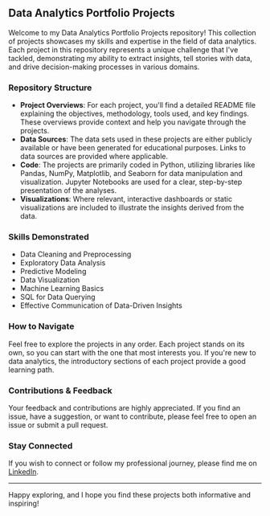 ## Data Analytics Portfolio Projects

Welcome to my Data Analytics Portfolio Projects repository! This collection of projects showcases my skills and expertise in the field of data analytics. Each project in this repository represents a unique challenge that I've tackled, demonstrating my ability to extract insights, tell stories with data, and drive decision-making processes in various domains.

### Repository Structure

- **Project Overviews**: For each project, you'll find a detailed README file explaining the objectives, methodology, tools used, and key findings. These overviews provide context and help you navigate through the projects.
- **Data Sources**: The data sets used in these projects are either publicly available or have been generated for educational purposes. Links to data sources are provided where applicable.
- **Code**: The projects are primarily coded in Python, utilizing libraries like Pandas, NumPy, Matplotlib, and Seaborn for data manipulation and visualization. Jupyter Notebooks are used for a clear, step-by-step presentation of the analyses.
- **Visualizations**: Where relevant, interactive dashboards or static visualizations are included to illustrate the insights derived from the data.

### Skills Demonstrated

- Data Cleaning and Preprocessing
- Exploratory Data Analysis
- Predictive Modeling
- Data Visualization
- Machine Learning Basics
- SQL for Data Querying
- Effective Communication of Data-Driven Insights

### How to Navigate

Feel free to explore the projects in any order. Each project stands on its own, so you can start with the one that most interests you. If you're new to data analytics, the introductory sections of each project provide a good learning path.

### Contributions & Feedback

Your feedback and contributions are highly appreciated. If you find an issue, have a suggestion, or want to contribute, please feel free to open an issue or submit a pull request.

### Stay Connected

If you wish to connect or follow my professional journey, please find me on [LinkedIn](#).

---

Happy exploring, and I hope you find these projects both informative and inspiring!
